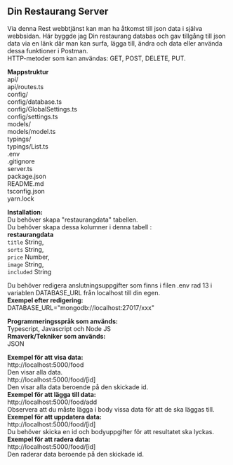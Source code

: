 ## Din Restaurang Server

Via denna Rest webbtjänst kan man ha åtkomst till json data i själva webbsidan. Här byggde jag Din restaurang databas och gav tillgång till json data via en länk där man kan surfa, lägga till, ändra och data eller använda dessa funktioner i Postman. <br />
HTTP-metoder som kan användas: GET, POST, DELETE, PUT.

**Mappstruktur**<br />
api/ <br />
api/routes.ts <br />
config/ <br />
config/database.ts <br />
config/GlobalSettings.ts <br />
config/settings.ts <br />
models/ <br />
models/model.ts <br />
typings/ <br />
typings/List.ts <br />
.env <br />
.gitignore <br />
server.ts <br />
package.json <br />
README.md <br />
tsconfig.json <br />
yarn.lock <br />

**Installation:**<br />
Du behöver skapa "restaurangdata" tabellen. <br />
Du behöver skapa dessa kolumner i denna tabell :<br />
**restaurangdata**<br />
`title` String, <br />
`sorts` String, <br />
`price` Number, <br />
`image` String, <br />
`included` String <br />

Du behöver redigera anslutningsuppgifter som finns i filen .env rad 13 i variablen DATABASE_URL från localhost till din egen.<br />
**Exempel efter redigering:**<br />
DATABASE_URL="mongodb://localhost:27017/xxx"
<br />

**Programmeringsspråk som används:**<br />
Typescript, Javascript och Node JS<br />
**Rmaverk/Tekniker som används:**<br />
JSON<br />

**Exempel för att visa data:**<br />
http://localhost:5000/food <br />
Den visar alla data.<br />
http://localhost:5000/food/[id] <br />
Den visar alla data beroende på den skickade id.<br />
**Exempel för att lägga till data:**<br />
http://localhost:5000/food/add <br />
Observera att du måste lägga i body vissa data för att de ska läggas till. <br />
**Exempel för att uppdatera data:**<br />
http://localhost:5000/food/[id]<br />
Du behöver skicka en id och bodyuppgifter för att resultatet ska lyckas.<br />
**Exempel för att radera data:**<br />
http://localhost:5000/food/[id] <br />
Den raderar data beroende på den skickade id. <br />
